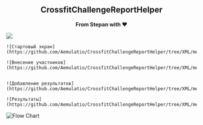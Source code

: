 <div align="center">    
    <h2>CrossfitChallengeReportHelper</h2>
    <p align="center">
        <p><b>From Stepan with ♥</b></p>
    </p>
</div>





<div>
    <img src="https://github.com/Aemulatio/CrossfitChallengeReportHelper/tree/XML/media/start.png">
    
</div>


    ![Стартовый экран](https://github.com/Aemulatio/CrossfitChallengeReportHelper/tree/XML/media/start.png)

    ![Внесение участников](https://github.com/Aemulatio/CrossfitChallengeReportHelper/tree/XML/media/addPersonPage.png)


    ![Добавление результатов](https://github.com/Aemulatio/CrossfitChallengeReportHelper/tree/XML/media/addResultPage.png)

    ![Результаты](https://github.com/Aemulatio/CrossfitChallengeReportHelper/tree/XML/media/ShowPageResult.png)

![Flow Chart](https://github.com/nozzle/react-static/raw/master/media/flow.png)




